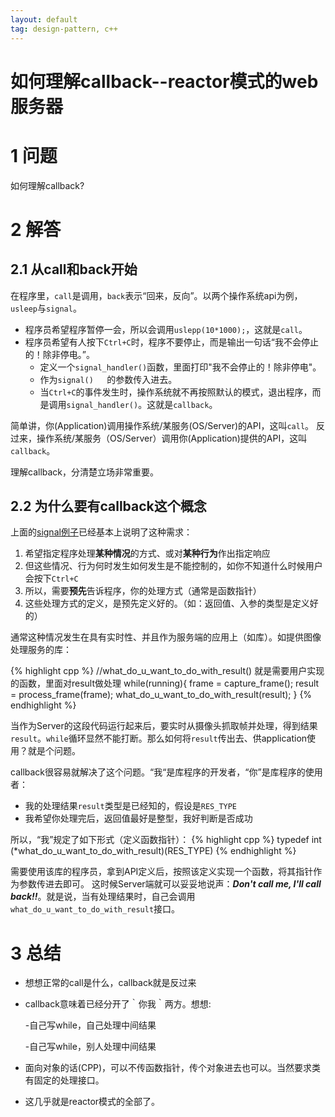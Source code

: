 ```yaml
---
layout: default
tag: design-pattern, c++
---
```


如何理解callback--reactor模式的web服务器
========================================

1 问题
====

如何理解callback?

2 解答
====

2.1 从call和back开始
----------

在程序里，`call`是调用，`back`表示“回来，反向”。以两个操作系统api为例，`usleep`与`signal`。

- 程序员希望程序暂停一会，所以会调用`uslepp(10*1000);`，这就是`call`。
- 程序员希望有人按下`Ctrl+C`时，程序不要停止，而是输出一句话“我不会停止的！除非停电。”。	
	- 定义一个`signal_handler()`函数，里面打印"我不会停止的！除非停电"。
	- 作为`signal()	`的参数传入进去。
	- 当`Ctrl+C`的事件发生时，操作系统就不再按照默认的模式，退出程序，而是调用`signal_handler()`。这就是`callback`。
	
简单讲，你(Application)调用操作系统/某服务(OS/Server)的API，这叫`call`。
反过来，操作系统/某服务（OS/Server）调用你(Application)提供的API，这叫`callback`。

理解callback，分清楚立场非常重要。


2.2 为什么要有callback这个概念
---------

上面的[signal例子][1]已经基本上说明了这种需求：

1. 希望指定程序处理**某种情况**的方式、或对**某种行为**作出指定响应
2. 但这些情况、行为何时发生如何发生是不能控制的，如你不知道什么时候用户会按下`Ctrl+C`
3. 所以，需要**预先**告诉程序，你的处理方式（通常是函数指针）
4. 这些处理方式的定义，是预先定义好的。（如：返回值、入参的类型是定义好的）

通常这种情况发生在具有实时性、并且作为服务端的应用上（如库）。如提供图像处理服务的库：

{% highlight cpp %}
//what_do_u_want_to_do_with_result() 就是需要用户实现的函数，里面对result做处理
while(running){
	frame = capture_frame();
	result = process_frame(frame);
	what_do_u_want_to_do_with_result(result);
}
{% endhighlight %}

当作为Server的这段代码运行起来后，要实时从摄像头抓取帧并处理，得到结果`result`。`while`循环显然不能打断。那么如何将`result`传出去、供application使用？就是个问题。

callback很容易就解决了这个问题。“我“是库程序的开发者，“你”是库程序的使用者：

- 我的处理结果`result`类型是已经知的，假设是`RES_TYPE`
- 我希望你处理完后，返回值最好是整型，我好判断是否成功

所以，“我”规定了如下形式（定义函数指针）：
{% highlight cpp %}
typedef int (*what_do_u_want_to_do_with_result)(RES_TYPE)
{% endhighlight %}

需要使用该库的程序员，拿到API定义后，按照该定义实现一个函数，将其指针作为参数传进去即可。 这时候Server端就可以妥妥地说声：***Don't call me, I'll call back!!***。就是说，当有处理结果时，自己会调用`what_do_u_want_to_do_with_result`接口。


3 总结
====

- 想想正常的call是什么，callback就是反过来
- callback意味着已经分开了｀你我｀两方。想想:

    -自己写while，自己处理中间结果

   	-自己写while，别人处理中间结果
- 面向对象的话(CPP)，可以不传函数指针，传个对象进去也可以。当然要求类有固定的处理接口。
- 这几乎就是reactor模式的全部了。

[1]: http://xueyayang.github.io/2014/01/23/%E8%AE%BAtypedef%E7%9A%84%E9%87%8D%E8%A6%81%E6%80%A7.html
